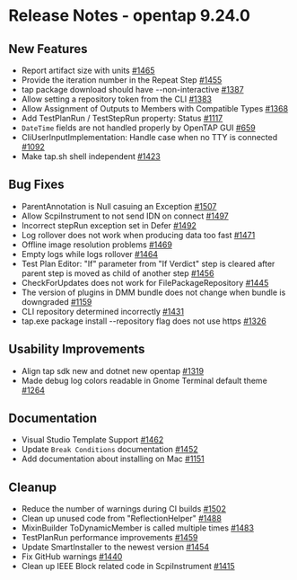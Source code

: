 Release Notes - opentap 9.24.0 
 ============= 

New Features 
 ------- 

- Report artifact size with units [#1465](https://github.com/opentap/opentap/issues/1465)
- Provide the iteration number in the Repeat Step [#1455](https://github.com/opentap/opentap/issues/1455)
- tap package download should have --non-interactive [#1387](https://github.com/opentap/opentap/issues/1387)
- Allow setting a repository token from the CLI [#1383](https://github.com/opentap/opentap/issues/1383)
- Allow Assignment of Outputs to Members with Compatible Types [#1368](https://github.com/opentap/opentap/issues/1368)
- Add TestPlanRun / TestStepRun property: Status [#1117](https://github.com/opentap/opentap/issues/1117)
- `DateTime` fields are not handled properly by OpenTAP GUI [#659](https://github.com/opentap/opentap/issues/659)
- CliUserInputImplementation: Handle case when no TTY is connected [#1092](https://github.com/opentap/opentap/issues/1092)
- Make tap.sh shell independent [#1423](https://github.com/opentap/opentap/issues/1423)


Bug Fixes 
 ------- 

- ParentAnnotation is Null casuing an Exception [#1507](https://github.com/opentap/opentap/issues/1507)
- Allow ScpiInstrument to not send IDN on connect [#1497](https://github.com/opentap/opentap/issues/1497)
- Incorrect stepRun exception set in Defer [#1492](https://github.com/opentap/opentap/issues/1492)
- Log rollover does not work when producing data too fast [#1471](https://github.com/opentap/opentap/issues/1471)
- Offline image resolution problems [#1469](https://github.com/opentap/opentap/issues/1469)
- Empty logs while logs rollover [#1464](https://github.com/opentap/opentap/issues/1464)
- Test Plan Editor: "If" parameter from "If Verdict" step is cleared after parent step is moved as child of another step [#1456](https://github.com/opentap/opentap/issues/1456)
- CheckForUpdates does not work for FilePackageRepository [#1445](https://github.com/opentap/opentap/issues/1445)
- The version of plugins in DMM bundle does not change when bundle is downgraded [#1159](https://github.com/opentap/opentap/issues/1159)
- CLI repository determined incorrectly  [#1431](https://github.com/opentap/opentap/issues/1431)
- tap.exe package install --repository flag does not use https [#1326](https://github.com/opentap/opentap/issues/1326)


Usability Improvements 
 ------- 

- Align tap sdk new and dotnet new opentap [#1319](https://github.com/opentap/opentap/issues/1319)
- Made debug log colors readable in Gnome Terminal default theme [#1264](https://github.com/opentap/opentap/issues/1264)


Documentation 
 ------- 

- Visual Studio Template Support [#1462](https://github.com/opentap/opentap/issues/1462)
- Update `Break Conditions` documentation [#1452](https://github.com/opentap/opentap/issues/1452)
- Add documentation about installing on Mac [#1151](https://github.com/opentap/opentap/issues/1151)

Cleanup 
 ------- 
- Reduce the number of warnings during CI builds [#1502](https://github.com/opentap/opentap/issues/1502)
- Clean up unused code from "ReflectionHelper" [#1488](https://github.com/opentap/opentap/issues/1488)
- MixinBuilder ToDynamicMember is called multiple times [#1483](https://github.com/opentap/opentap/issues/1483)
- TestPlanRun performance improvements [#1459](https://github.com/opentap/opentap/issues/1459)
- Update SmartInstaller to the newest version [#1454](https://github.com/opentap/opentap/issues/1454)
- Fix GitHub warnings [#1440](https://github.com/opentap/opentap/issues/1440)
- Clean up IEEE Block related code in ScpiInstrument [#1415](https://github.com/opentap/opentap/issues/1415)
